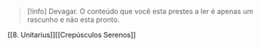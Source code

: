 >[!info] Devagar.
>O conteúdo que você esta prestes a ler é apenas um rascunho e não esta pronto.

[[8. Unitarius]][[Crepúsculos Serenos]]
